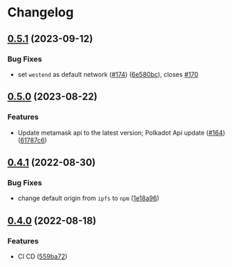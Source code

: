 # Changelog

## [0.5.1](https://github.com/ChainSafe/metamask-snap-polkadot/compare/metamask-polkadot-adapter-v0.5.0...metamask-polkadot-adapter-v0.5.1) (2023-09-12)

### Bug Fixes

- set `westend` as default network ([#174](https://github.com/ChainSafe/metamask-snap-polkadot/issues/174)) ([6e580bc](https://github.com/ChainSafe/metamask-snap-polkadot/commit/6e580bc17a8991c7bf455c0828918c7f8f1df7de)), closes [#170](https://github.com/ChainSafe/metamask-snap-polkadot/issues/170)

## [0.5.0](https://github.com/ChainSafe/metamask-snap-polkadot/compare/metamask-polkadot-adapter-v0.4.1...metamask-polkadot-adapter-v0.5.0) (2023-08-22)

### Features

- Update metamask api to the latest version; Polkadot Api update ([#164](https://github.com/ChainSafe/metamask-snap-polkadot/issues/164)) ([61787c6](https://github.com/ChainSafe/metamask-snap-polkadot/commit/61787c6d2193e7ec6dee6cf3ecfae4b855717092))

## [0.4.1](https://github.com/ChainSafe/metamask-snap-polkadot/compare/metamask-polkadot-adapter-v0.4.0...metamask-polkadot-adapter-v0.4.1) (2022-08-30)

### Bug Fixes

- change default origin from `ipfs` to `npm` ([1e18a96](https://github.com/ChainSafe/metamask-snap-polkadot/commit/1e18a96fa9aee3f27533245a3e3af8f1680671a7))

## [0.4.0](https://github.com/ChainSafe/metamask-snap-polkadot/compare/metamask-polkadot-adapter-v0.3.1...metamask-polkadot-adapter-v0.4.0) (2022-08-18)

### Features

- CI CD ([559ba72](https://github.com/ChainSafe/metamask-snap-polkadot/commit/559ba722def6b5a95360d4f5daead1bdabb27f82))
